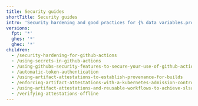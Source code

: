 ```yaml
---
title: Security guides
shortTitle: Security guides
intro: 'Security hardening and good practices for {% data variables.product.prodname_actions %}.'
versions:
  fpt: '*'
  ghes: '*'
  ghec: '*'
children:
  - /security-hardening-for-github-actions
  - /using-secrets-in-github-actions
  - /using-githubs-security-features-to-secure-your-use-of-github-actions
  - /automatic-token-authentication
  - /using-artifact-attestations-to-establish-provenance-for-builds
  - /enforcing-artifact-attestations-with-a-kubernetes-admission-controller
  - /using-artifact-attestations-and-reusable-workflows-to-achieve-slsa-v1-build-level-3
  - /verifying-attestations-offline
---
```


